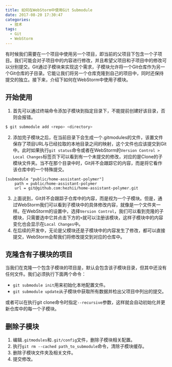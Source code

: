 ```yaml
---
title: 如何在WebStorm中使用Git Submodule
date: 2017-08-20 17:30:47
categories:
  - 技术
tags:
  - Git
  - WebStorm
---
```

有时候我们需要在一个项目中使用另一个项目，即当前的父项目下包含一个子项目。我们可能会对子项目中的内容进行修改，并且希望父项目和子项目中的修改可以分别提交。Git通过子模块来实现这个需求，子模块允许将一个Git仓库作为另一个Git仓库的子目录。它能让我们将另一个仓库克隆到自己的项目中，同时还保持提交的独立。接下来，介绍下如何在WebStorm中使用子模块。

<!-- more -->

## 开始使用

1. 首先可以通过终端命令添加子模块到指定目录下，不能提前创建好该目录，否则会报错。
```bash
$ git submodule add <repo> <directory>
```
2. 添加完子模块之后，在当前目录下会生成一个.gitmodules的文件，该置文件保存了项目URL与已经拉取的本地目录之间的映射，这个文件也应该提交到Git中。此时如果执行`git status`命令或者在WebStorm的`Version Control > Local Changes`标签页下可以看到有一个未提交的修改，对应的是Clone的子模块文件夹。当不在那个目录中时，Git并不会跟踪它的内容，而是将它看作该仓库中的一个特殊提交。
```
[submodule "public/home-assistant-polymer"]
	path = public/home-assistant-polymer
	url = git@github.com:hezhii/home-assistant-polymer.git
```
3. 上面说到，Git并不会跟踪子仓库中的内容，而是视为一个子模块。但是，通过WebStorm我们可以看到子模块中的具体修改内容，就像是一个文件夹一样。在WebStorm的设置中，选择`Version Control`，我们可以看到克隆的子模块，只需要选中它并点击下方的`+`就可以注册该模块，这样子模块中的内容变化也会显示在`Local Changes`中。
4. 在后续的开发中，无论是父模块还是子模块中的内容发生了修改，都可以直接提交，WebStorm会帮我们将修改提交到对应的仓库中。

## 克隆含有子模块的项目

当我们在克隆一个包含子模块的项目是，默认会包含该子模块目录，但其中还没有任何文件。我们必须执行下面两个命令：

- `git submodule init`用来初始化本地配置文件。
- `git submodule update`从子模块中获取所有数据并检出父项目中列出的提交。

或者可以在执行git clone命令时指定`--recursive`参数，这样就会自动初始化并更新仓库中的每一个子模块。

## 删除子模块

1. 编辑`.gitmodules`和`.git/config`文件，删除子模块相关配置。
2. 执行`git rm --cached path_to_submodule`命令，清除子模块缓存。
3. 删除子模块文件夹及相关文件。
4. 提交修改。
